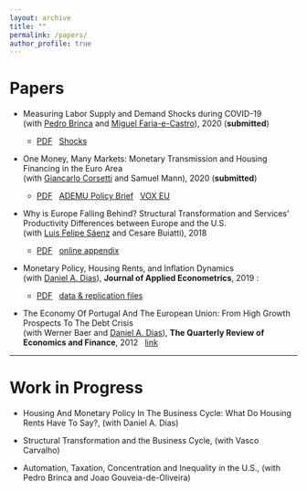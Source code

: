 ```yaml
---
layout: archive
title: ""
permalink: /papers/
author_profile: true
---
```


# Papers

- Measuring Labor Supply and Demand Shocks during COVID-19 <br/>
(wit﻿h﻿ <a href="https://pedrobrinca.pt/" target="_blank">Pedro Brinca</a> and <a href="http://fariaecastro.net/" target="_blank">Miguel Faria-e-Castro</a>), 2020 (**submitted**)
    - [PDF](https://s3.amazonaws.com/real.stlouisfed.org/wp/2020/2020-011.pdf) &nbsp; [Shocks](/files/Shocks.zip)

- One Money, Many Markets: Monetary Transmission and Housing Financing in the Euro Area <br/>
(wit﻿h﻿ <a href="https://sites.google.com/site/giancarlocorsetti/" target="_blank">Giancarlo Corsetti</a> and Samuel Mann), 2020 (**submitted**)
	- [PDF](/files/OneMoney_ManyMarkets.pdf) &nbsp; [ADEMU Policy Brief](https://ademu-project.eu/policy-brief-one-money-many-markets/) &nbsp;  [VOX EU](https://voxeu.org/article/heterogeneous-transmission-ecb-policies)

- Why is Europe Falling Behind? Structural Transformation and Services' Productivity Differences between Europe and the U.S. <br/>
(wit﻿h﻿ <a href="https://sites.google.com/site/luisfelipesaenz/" target="_blank">Luis Felipe Sáenz</a> and Cesare Buiatti), 2018
	- [PDF](/files/falling_behind.pdf) &nbsp; [online appendix](/files/online_appendix.pdf)

- Monetary Policy, Housing Rents, and Inflation Dynamics <br/>
(with <a href="http://dabdias.weebly.com" target="_blank">Daniel A. Dias</a>), **Journal of Applied Econometrics**, 2019 : ﻿
    - [PDF](/files/mp_rents_JAE.pdf) &nbsp; [data & replication files](/files/dias-duarte_JAE.zip)

- The Economy Of Portugal And The European Union: From High Growth Prospects To The Debt Crisis <br/>
(with Werner Baer and <a href="http://dabdias.weebly.com" target="_blank">Daniel A. Dias</a>), **The Quarterly Review of Economics and Finance**, 2012 &nbsp; [link](http://www.sciencedirect.com/science/article/pii/S1062976912000452) 

---

# Work in Progress

- Housing And Monetary Policy In The Business Cycle: What Do Housing Rents Have To Say?, (wit﻿h﻿ Daniel A﻿. D﻿ias)

- Structural Transformation and the Business Cycle, (with Vasco Carvalho)

- Automation, Taxation, Concentration and Inequality in the U.S., (with Pedro Brinca and Joao Gouveia-de-Oliveira)
